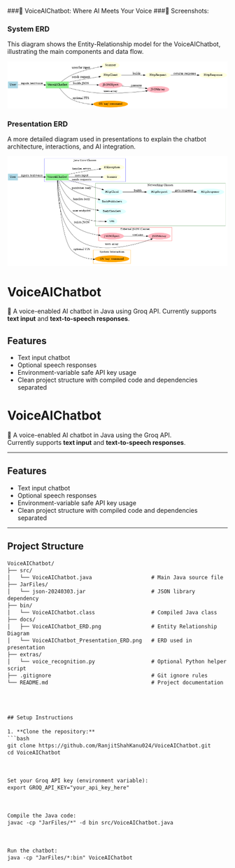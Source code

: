 ###🎤 VoiceAIChatbot: Where AI Meets Your Voice
###📸 Screenshots:

### System ERD
This diagram shows the Entity-Relationship model for the VoiceAIChatbot, illustrating the main components and data flow.

![System ERD](docs/VoiceAIChatbot_ERD.png)

### Presentation ERD

A more detailed diagram used in presentations to explain the chatbot architecture, interactions, and AI integration.

![Presentation ERD](docs/VoiceAIChatbot_Presentation_ERD.png)



# VoiceAIChatbot
🎤 A voice-enabled AI chatbot in Java using Groq API. Currently supports **text input** and **text-to-speech responses**.



## Features
- Text input chatbot  
- Optional speech responses  
- Environment-variable safe API key usage  
- Clean project structure with compiled code and dependencies separated  



# VoiceAIChatbot

🎤 A voice-enabled AI chatbot in Java using the Groq API.  
Currently supports **text input** and **text-to-speech responses**.

---

## Features

- Text input chatbot  
- Optional speech responses  
- Environment-variable safe API key usage  
- Clean project structure with compiled code and dependencies separated  

---

## Project Structure

```text
VoiceAIChatbot/
├── src/
│   └── VoiceAIChatbot.java                   # Main Java source file
├── JarFiles/
│   └── json-20240303.jar                     # JSON library dependency
├── bin/
│   └── VoiceAIChatbot.class                  # Compiled Java class
├── docs/
│   ├── VoiceAIChatbot_ERD.png                # Entity Relationship Diagram
│   └── VoiceAIChatbot_Presentation_ERD.png   # ERD used in presentation
├── extras/
│   └── voice_recognition.py                  # Optional Python helper script
├── .gitignore                                # Git ignore rules
└── README.md                                 # Project documentation




## Setup Instructions

1. **Clone the repository:**
```bash
git clone https://github.com/RanjitShahKanu024/VoiceAIChatbot.git
cd VoiceAIChatbot



Set your Groq API key (environment variable):
export GROQ_API_KEY="your_api_key_here"



Compile the Java code:
javac -cp "JarFiles/*" -d bin src/VoiceAIChatbot.java



Run the chatbot:
java -cp "JarFiles/*:bin" VoiceAIChatbot






